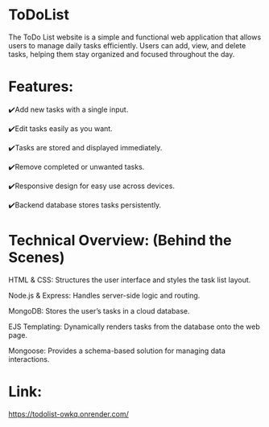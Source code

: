# ToDoList

The ToDo List website is a simple and functional web application that allows users to manage daily tasks efficiently. Users can add, view, and delete tasks, helping them stay organized and focused throughout the day.

# Features:

✔️Add new tasks with a single input.

✔️Edit tasks easily as you want.

✔️Tasks are stored and displayed immediately.

✔️Remove completed or unwanted tasks.

✔️Responsive design for easy use across devices.

✔️Backend database stores tasks persistently.

# Technical Overview: (Behind the Scenes)

HTML & CSS: Structures the user interface and styles the task list layout.

Node.js & Express: Handles server-side logic and routing.

MongoDB: Stores the user’s tasks in a cloud database.

EJS Templating: Dynamically renders tasks from the database onto the web page.

Mongoose: Provides a schema-based solution for managing data interactions.

# Link:
https://todolist-owkq.onrender.com/
